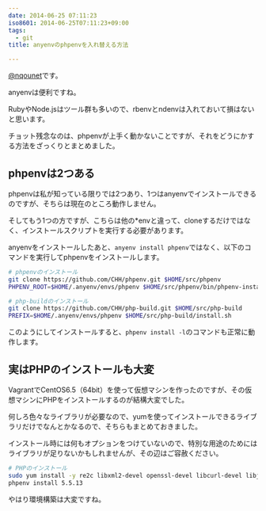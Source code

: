 ```yaml
---
date: 2014-06-25 07:11:23
iso8601: 2014-06-25T07:11:23+09:00
tags:
  - git
title: anyenvのphpenvを入れ替える方法

---
```


<p><a href="https://twitter.com/nqounet">@nqounet</a>です。</p>

<p>anyenvは便利ですね。</p>

<p>RubyやNode.jsはツール群も多いので、rbenvとndenvは入れておいて損はないと思います。</p>

<p>チョット残念なのは、phpenvが上手く動かないことですが、それをどうにかする方法をざっくりとまとめました。</p>



<h2>phpenvは2つある</h2>

<p>phpenvは私が知っている限りでは2つあり、1つはanyenvでインストールできるのですが、そちらは現在のところ動作しません。</p>

<p>そしてもう1つの方ですが、こちらは他の*envと違って、cloneするだけではなく、インストールスクリプトを実行する必要があります。</p>

<p>anyenvをインストールしたあと、<code>anyenv install phpenv</code>ではなく、以下のコマンドを実行してphpenvをインストールします。</p>

```bash
# phpenvのインストール
git clone https://github.com/CHH/phpenv.git $HOME/src/phpenv
PHPENV_ROOT=$HOME/.anyenv/envs/phpenv $HOME/src/phpenv/bin/phpenv-install.sh

# php-buildのインストール
git clone https://github.com/CHH/php-build.git $HOME/src/php-build
PREFIX=$HOME/.anyenv/envs/phpenv $HOME/src/php-build/install.sh
```

<p>このようにしてインストールすると、<code>phpenv install -l</code>のコマンドも正常に動作します。</p>

<h2>実はPHPのインストールも大変</h2>

<p>VagrantでCentOS6.5（64bit）を使って仮想マシンを作ったのですが、その仮想マシンにPHPをインストールするのが結構大変でした。</p>

<p>何しろ色々なライブラリが必要なので、yumを使ってインストールできるライブラリだけでなんとかなるので、そちらもまとめておきました。</p>

<p>インストール時には何もオプションをつけていないので、特別な用途のためにはライブラリが足りないかもしれませんが、その辺はご容赦ください。</p>

```bash
# PHPのインストール
sudo yum install -y re2c libxml2-devel openssl-devel libcurl-devel libjpeg-turbo-devel libpng-devel libmcrypt-devel readline-devel libtidy-devel libxslt-devel
phpenv install 5.5.13
```

<p>やはり環境構築は大変ですね。</p>
    	
